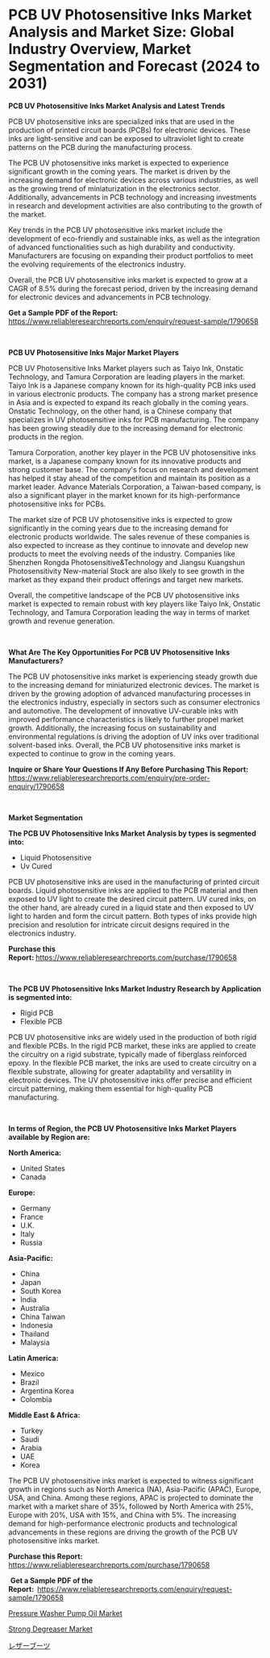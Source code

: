 <p><h1>PCB UV Photosensitive Inks Market Analysis and Market Size: Global Industry Overview, Market Segmentation and Forecast (2024 to 2031)</h1></p><p><strong>PCB UV Photosensitive Inks Market Analysis and Latest Trends</strong></p>
<p><p>PCB UV photosensitive inks are specialized inks that are used in the production of printed circuit boards (PCBs) for electronic devices. These inks are light-sensitive and can be exposed to ultraviolet light to create patterns on the PCB during the manufacturing process.</p><p>The PCB UV photosensitive inks market is expected to experience significant growth in the coming years. The market is driven by the increasing demand for electronic devices across various industries, as well as the growing trend of miniaturization in the electronics sector. Additionally, advancements in PCB technology and increasing investments in research and development activities are also contributing to the growth of the market.</p><p>Key trends in the PCB UV photosensitive inks market include the development of eco-friendly and sustainable inks, as well as the integration of advanced functionalities such as high durability and conductivity. Manufacturers are focusing on expanding their product portfolios to meet the evolving requirements of the electronics industry.</p><p>Overall, the PCB UV photosensitive inks market is expected to grow at a CAGR of 8.5% during the forecast period, driven by the increasing demand for electronic devices and advancements in PCB technology.</p></p>
<p><strong>Get a Sample PDF of the Report:&nbsp;</strong> <a href="https://www.reliableresearchreports.com/enquiry/request-sample/1790658">https://www.reliableresearchreports.com/enquiry/request-sample/1790658</a></p>
<p>&nbsp;</p>
<p><strong>PCB UV Photosensitive Inks Major Market Players</strong></p>
<p><p>PCB UV Photosensitive Inks Market players such as Taiyo Ink, Onstatic Technology, and Tamura Corporation are leading players in the market. Taiyo Ink is a Japanese company known for its high-quality PCB inks used in various electronic products. The company has a strong market presence in Asia and is expected to expand its reach globally in the coming years. Onstatic Technology, on the other hand, is a Chinese company that specializes in UV photosensitive inks for PCB manufacturing. The company has been growing steadily due to the increasing demand for electronic products in the region.</p><p>Tamura Corporation, another key player in the PCB UV photosensitive inks market, is a Japanese company known for its innovative products and strong customer base. The company's focus on research and development has helped it stay ahead of the competition and maintain its position as a market leader. Advance Materials Corporation, a Taiwan-based company, is also a significant player in the market known for its high-performance photosensitive inks for PCBs.</p><p>The market size of PCB UV photosensitive inks is expected to grow significantly in the coming years due to the increasing demand for electronic products worldwide. The sales revenue of these companies is also expected to increase as they continue to innovate and develop new products to meet the evolving needs of the industry. Companies like Shenzhen Rongda Photosensitive&Technology and Jiangsu Kuangshun Photosensitivity New-material Stock are also likely to see growth in the market as they expand their product offerings and target new markets.</p><p>Overall, the competitive landscape of the PCB UV photosensitive inks market is expected to remain robust with key players like Taiyo Ink, Onstatic Technology, and Tamura Corporation leading the way in terms of market growth and revenue generation.</p></p>
<p>&nbsp;</p>
<p><strong>What Are The Key Opportunities For PCB UV Photosensitive Inks Manufacturers?</strong></p>
<p><p>The PCB UV photosensitive inks market is experiencing steady growth due to the increasing demand for miniaturized electronic devices. The market is driven by the growing adoption of advanced manufacturing processes in the electronics industry, especially in sectors such as consumer electronics and automotive. The development of innovative UV-curable inks with improved performance characteristics is likely to further propel market growth. Additionally, the increasing focus on sustainability and environmental regulations is driving the adoption of UV inks over traditional solvent-based inks. Overall, the PCB UV photosensitive inks market is expected to continue to grow in the coming years.</p></p>
<p><strong>Inquire or Share Your Questions If Any Before Purchasing This Report:</strong> <a href="https://www.reliableresearchreports.com/enquiry/pre-order-enquiry/1790658">https://www.reliableresearchreports.com/enquiry/pre-order-enquiry/1790658</a></p>
<p>&nbsp;</p>
<p><strong>Market Segmentation</strong></p>
<p><strong>The PCB UV Photosensitive Inks Market Analysis by types is segmented into:</strong></p>
<p><ul><li>Liquid Photosensitive</li><li>Uv Cured</li></ul></p>
<p><p>PCB UV photosensitive inks are used in the manufacturing of printed circuit boards. Liquid photosensitive inks are applied to the PCB material and then exposed to UV light to create the desired circuit pattern. UV cured inks, on the other hand, are already cured in a liquid state and then exposed to UV light to harden and form the circuit pattern. Both types of inks provide high precision and resolution for intricate circuit designs required in the electronics industry.</p></p>
<p><strong>Purchase this Report:&nbsp;</strong><a href="https://www.reliableresearchreports.com/purchase/1790658">https://www.reliableresearchreports.com/purchase/1790658</a></p>
<p>&nbsp;</p>
<p><strong>The PCB UV Photosensitive Inks Market Industry Research by Application is segmented into:</strong></p>
<p><ul><li>Rigid PCB</li><li>Flexible PCB</li></ul></p>
<p><p>PCB UV photosensitive inks are widely used in the production of both rigid and flexible PCBs. In the rigid PCB market, these inks are applied to create the circuitry on a rigid substrate, typically made of fiberglass reinforced epoxy. In the flexible PCB market, the inks are used to create circuitry on a flexible substrate, allowing for greater adaptability and versatility in electronic devices. The UV photosensitive inks offer precise and efficient circuit patterning, making them essential for high-quality PCB manufacturing.</p></p>
<p>&nbsp;</p>
<p><strong>In terms of Region, the PCB UV Photosensitive Inks Market Players available by Region are:</strong></p>
<p>
    <p> <strong> North America: </strong>
        <ul>
            <li>United States</li>
            <li>Canada</li>
        </ul>
        </p> 
    <p> <strong> Europe: </strong>
        <ul>
            <li>Germany</li>
            <li>France</li>
            <li>U.K.</li>
            <li>Italy</li>
            <li>Russia</li>
        </ul>
        </p> 
    <p> <strong> Asia-Pacific: </strong>
        <ul>
            <li>China</li>
            <li>Japan</li>
            <li>South Korea</li>
            <li>India</li>
            <li>Australia</li>
            <li>China Taiwan</li>
            <li>Indonesia</li>
            <li>Thailand</li>
            <li>Malaysia</li>
        </ul>
        </p> 
    <p> <strong> Latin America: </strong>
        <ul>
            <li>Mexico</li>
            <li>Brazil</li>
            <li>Argentina Korea</li>
            <li>Colombia</li>
        </ul>
        </p> 
    <p> <strong> Middle East & Africa: </strong>
        <ul>
            <li>Turkey</li>
            <li>Saudi</li>
            <li>Arabia</li>
            <li>UAE</li>
            <li>Korea</li>
        </ul>
    </p>
    </p>
<p><p>The PCB UV photosensitive inks market is expected to witness significant growth in regions such as North America (NA), Asia-Pacific (APAC), Europe, USA, and China. Among these regions, APAC is projected to dominate the market with a market share of 35%, followed by North America with 25%, Europe with 20%, USA with 15%, and China with 5%. The increasing demand for high-performance electronic products and technological advancements in these regions are driving the growth of the PCB UV photosensitive inks market.</p></p>
<p><strong>Purchase this Report: </strong><a href="https://www.reliableresearchreports.com/purchase/1790658">https://www.reliableresearchreports.com/purchase/1790658</a></p>
<p>&nbsp;<strong>Get a Sample PDF of the Report:&nbsp;&nbsp;</strong><a href="https://www.reliableresearchreports.com/enquiry/request-sample/1790658">https://www.reliableresearchreports.com/enquiry/request-sample/1790658</a></p>
<p><strong></strong></p>
<p><p><a href="https://github.com/bmorecock/Market-Research-Report-List-2/blob/main/pressure-washer-pump-oil-market.md">Pressure Washer Pump Oil Market</a></p><p><a href="https://github.com/jsmusil/Market-Research-Report-List-2/blob/main/strong-degreaser-market.md">Strong Degreaser Market</a></p><p><a href="https://medium.com/@alicequigley2023/%E3%83%AC%E3%82%B6%E3%83%BC%E3%83%96%E3%83%BC%E3%83%84%E3%81%AE%E5%B8%82%E5%A0%B4%E8%A6%8F%E6%A8%A1%E3%81%A8%E5%B8%82%E5%A0%B4%E5%8B%95%E5%90%91-%E5%AE%8C%E5%85%A8%E3%81%AA%E7%94%A3%E6%A5%AD%E6%A6%82%E8%A6%81-2024%E5%B9%B4%E3%81%8B%E3%82%892031%E5%B9%B4-5695ec6641bc">レザーブーツ</a></p></p>